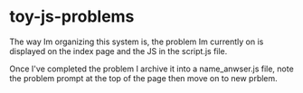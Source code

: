 # toy-js-problems
The way Im organizing this system is, the problem Im currently on is displayed on the index page and the JS in the script.js file.

Once I've completed the problem I archive it into a name_anwser.js file, note the problem prompt at the top of the page then move on to new prblem. 

